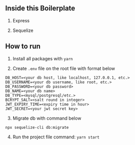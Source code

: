 ## Inside this Boilerplate

1. Express

2. Sequelize

## How to run

1. Install all packages with `yarn`

2. Create `.env` file on the root file with format below

```
DB_HOST=<your db host, like localhost, 127.0.0.1, etc.>
DB_USERNAME=<your db username, like root, etc.>
DB_PASSWORD=<your db password>
DB_NAME=<your db name>
DB_TYPE=<mysql/postgresql/etc.>
BCRYPT_SALT=<salt round in integer>
JWT_EXPIRY_TIME=<expiry time in hour>
JWT_SECRET=<your jwt secret key>
```

3. Migrate db with command below

`npx sequelize-cli db:migrate`

4. Run the project file command: `yarn start`
